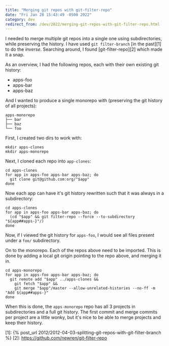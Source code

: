 ```yaml
---
title: "Merging git repos with git-filter-repo"
date: "Fri Jan 28 15:43:49 -0500 2022"
category: dev
redirect_from: /dev/2022/merging-git-repos-with-git-filter-repo.html
---
```


I needed to merge multiple git repos into a single one using subdirectories,
while preserving the history. I have used `git filter-branch` [in the past][1]
to do the _inverse_. Searching around, I found [git-filter-repo][2] which made
it a snap.

As an overview, I had the following repos, each with their own existing git
history:

- apps-foo
- apps-bar
- apps-baz

And I wanted to produce a single monorepo with (preserving the git history of
all projects):

```
apps-monorepo
├── bar
├── baz
└── foo
```

First, I created two dirs to work with:

```
mkdir apps-clones
mkdir apps-monorepo
```

Next, I cloned each repo into `app-clones`:

```
cd apps-clones
for app in apps-foo apps-bar apps-baz; do
  git clone git@github.com:org/"$app"
done
```

Now each app can have it's git history rewritten such that it was always in a
subdirectory:

```
cd apps-clones
for app in apps-foo apps-bar apps-baz; do
  (cd "$app" && git filter-repo --force --to-subdirectory "${app##apps-}"/)
done
```

Now, if I viewed the git history for `apps-foo`, I would see all files present
under a `foo/` subdirectory.

On to the monorepo. Each of the repos above need to be imported. This is done
by adding a local git origin pointing to the repo above, and merging it in.


```
cd apps-monorepo
for app in apps-foo apps-bar apps-baz; do
  git remote add "$app" ../apps-clones &&
    git fetch "$app" &&
    git merge "$app"/master --allow-unrelated-histories --no-ff -m "Add ${app##apps-}"
done
```

When this is done, the `apps-monorepo` repo has all 3 projects in
subdirectories and a full git history. The first commit and merge commits per
project are a little wonky, but it's nice to be able to merge projects and
keep their history.

[1]: {% post_url 2012/2012-04-03-splitting-git-repos-with-git-filter-branch %}
[2]: https://github.com/newren/git-filter-repo
